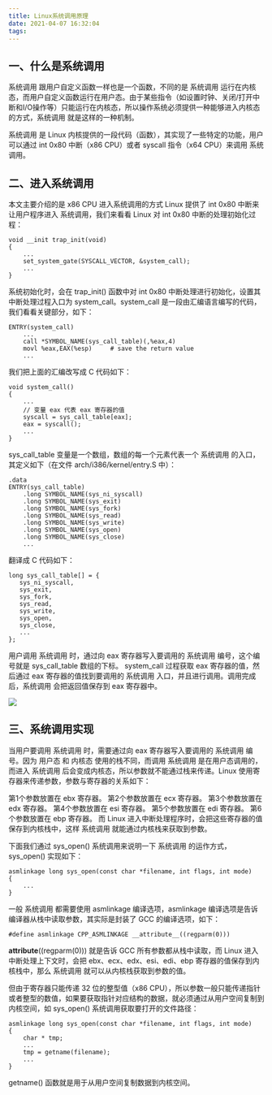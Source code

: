 ```yaml
---
title: Linux系统调用原理
date: 2021-04-07 16:32:04
tags:
---
```


## 一、什么是系统调用
系统调用 跟用户自定义函数一样也是一个函数，不同的是 系统调用 运行在内核态，而用户自定义函数运行在用户态。由于某些指令（如设置时钟、关闭/打开中断和I/O操作等）只能运行在内核态，所以操作系统必须提供一种能够进入内核态的方式，系统调用 就是这样的一种机制。

系统调用 是 Linux 内核提供的一段代码（函数），其实现了一些特定的功能，用户可以通过 int 0x80 中断（x86 CPU）或者 syscall 指令（x64 CPU）来调用 系统调用。

## 二、进入系统调用
本文主要介绍的是 x86 CPU 进入系统调用的方式
Linux 提供了 int 0x80 中断来让用户程序进入 系统调用，我们来看看 Linux 对 int 0x80 中断的处理初始化过程：
```
void __init trap_init(void)
{
    ...
    set_system_gate(SYSCALL_VECTOR, &system_call);
    ...
}
```
系统初始化时，会在 trap_init() 函数中对 int 0x80 中断处理进行初始化，设置其中断处理过程入口为 system_call。system_call 是一段由汇编语言编写的代码，我们看看关键部分，如下：
```
ENTRY(system_call)
    ...
    call *SYMBOL_NAME(sys_call_table)(,%eax,4)
    movl %eax,EAX(%esp)     # save the return value
    ...
```
我们把上面的汇编改写成 C 代码如下：
```
void system_call()
{
    ...
    // 变量 eax 代表 eax 寄存器的值
    syscall = sys_call_table[eax];
    eax = syscall();
    ...
}
```
sys_call_table 变量是一个数组，数组的每一个元素代表一个 系统调用 的入口，其定义如下（在文件 arch/i386/kernel/entry.S 中）：
```
.data
ENTRY(sys_call_table)
    .long SYMBOL_NAME(sys_ni_syscall)
    .long SYMBOL_NAME(sys_exit)
    .long SYMBOL_NAME(sys_fork)
    .long SYMBOL_NAME(sys_read)
    .long SYMBOL_NAME(sys_write)
    .long SYMBOL_NAME(sys_open)
    .long SYMBOL_NAME(sys_close)
    ...
```
翻译成 C 代码如下：
```
long sys_call_table[] = {
   sys_ni_syscall,
   sys_exit,
   sys_fork,
   sys_read,
   sys_write,
   sys_open,
   sys_close,
   ...
};
```
用户调用 系统调用 时，通过向 eax 寄存器写入要调用的 系统调用 编号，这个编号就是 sys_call_table 数组的下标。 system_call 过程获取 eax 寄存器的值，然后通过 eax 寄存器的值找到要调用的 系统调用 入口，并且进行调用。调用完成后，系统调用 会把返回值保存到 eax 寄存器中。


![](https://tva1.sinaimg.cn/large/008eGmZEgy1gpb9mdbxdwj30fv0a1glx.jpg)

## 三、系统调用实现

当用户要调用 系统调用 时，需要通过向 eax 寄存器写入要调用的 系统调用 编号。因为 用户态 和 内核态 使用的栈不同，而调用 系统调用 是在用户态调用的，而进入 系统调用 后会变成内核态，所以参数就不能通过栈来传递。Linux 使用寄存器来传递参数，参数与寄存器的关系如下：

第1个参数放置在 ebx 寄存器。
第2个参数放置在 ecx 寄存器。
第3个参数放置在 edx 寄存器。
第4个参数放置在 esi 寄存器。
第5个参数放置在 edi 寄存器。
第6个参数放置在 ebp 寄存器。
而 Linux 进入中断处理程序时，会把这些寄存器的值保存到内核栈中，这样 系统调用 就能通过内核栈来获取到参数。

下面我们通过 sys_open() 系统调用来说明一下 系统调用 的运作方式，sys_open() 实现如下：
```
asmlinkage long sys_open(const char *filename, int flags, int mode)
{
    ...
}
```
一般 系统调用 都需要使用 asmlinkage 编译选项，asmlinkage 编译选项是告诉编译器从栈中读取参数，其实际是封装了 GCC 的编译选项，如下：
```
#define asmlinkage CPP_ASMLINKAGE __attribute__((regparm(0)))
```

__attribute__((regparm(0))) 就是告诉 GCC 所有参数都从栈中读取，而 Linux 进入中断处理上下文时，会把 ebx、ecx、edx、esi、edi、ebp 寄存器的值保存到内核栈中，那么 系统调用 就可以从内核栈获取到参数的值。

但由于寄存器只能传递 32 位的整型值（x86 CPU），所以参数一般只能传递指针或者整型的数值，如果要获取指针对应结构的数据，就必须通过从用户空间复制到内核空间，如 sys_open() 系统调用获取要打开的文件路径：
```
asmlinkage long sys_open(const char *filename, int flags, int mode)
{
    char * tmp;
    ...
    tmp = getname(filename);
    ...
}
```
getname() 函数就是用于从用户空间复制数据到内核空间。
